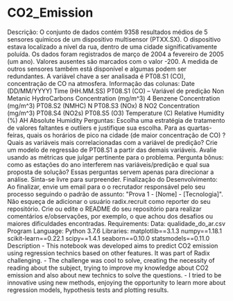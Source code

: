 # CO2_Emission
Descrição: O conjunto de dados contém 9358 resultados médios de 5 sensores químicos de um dispositivo multisensor (PTXX.SX). O dispositivo estava localizado a nível da rua, dentro de uma cidade significativamente poluída. Os dados foram registrados de março de 2004 a fevereiro de 2005 (um ano). Valores ausentes são marcados com o valor -200. A medida de outros sensores também está disponível e algumas podem ser redundantes. A variável chave a ser analisada é PT08.S1 (CO), concentração de CO na atmosfera. Informação das colunas:  Date (DD/MM/YYYY) Time (HH.MM.SS) PT08.S1 (CO) – Variável de predição Non Metanic HydroCarbons Concentration (mg/m^3) 4 Benzene Concentration (mg/m^3) PT08.S2 (NMHC) N PT08.S3 (NOx) 8 NO2 Concentration (mg/m^3) PT08.S4 (NO2s) PT08.S5 (O3) Temperature (C) Relative Humidity (%) AH Absolute Humidity  Perguntas:  Escolha uma estratégia de tratamento de valores faltantes e outliers e justifique sua escolha. Para as quartas-feiras, quais os horários de pico na cidade (de maior concentração de CO) ? Quais as variáveis mais correlacionadas com a variável de predição? Crie um modelo de regressão de PT08.S1 a partir das demais variáveis. Avalie usando as métricas que julgar pertinente para o problema. Pergunta bônus: como as estações do ano interferem nas variáveis/predição e qual sua proposta de solução? Essas perguntas servem apenas para direcionar a análise. Sinta-se livre para surpreender.  Finalização do Desenvolvimento:  Ao finalizar, envie um email para o o recrutador responsável pelo seu processo seguindo o padrão de assunto: "Prova 1 - [Nome] - [Tecnologia]". Não esqueça de adicionar o usuário radix.recruit como reporter do seu repositório. Crie ou edite o README do seu repositório para realizar comentários e/observações, por exemplo, o que achou dos desafios ou maiores dificuldades encontradas.   Requirements:   Data:  qualidade_do_ar.csv    Program Language:  Python 3.7.6    Libraries:  matplotlib==3.1.3 numpy==1.18.1 scikit-learn==0.22.1 scipy==1.4.1 seaborn==0.10.0 statsmodels==0.11.0     Description - This notebook was developed aims to predict CO2 emission using regression technics based on other features. It was part of Radix challenging. - The challenge was cool to solve, creating the necessity of reading about the subject, trying to improve my knowledge about CO2 emission and also about new technics to solve the questions. - I tried to be innovative using new methods, enjoying the opportunity to learn more about regression models, hypothesis tests and plotting results.
